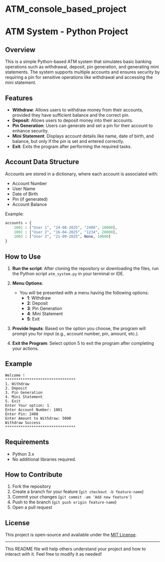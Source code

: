 # ATM_console_based_project

# ATM System - Python Project

## Overview

This is a simple Python-based ATM system that simulates basic banking operations such as withdrawal, deposit, pin generation, and generating mini statements. The system supports multiple accounts and ensures security by requiring a pin for sensitive operations like withdrawal and accessing the mini statement.

## Features

- **Withdraw**: Allows users to withdraw money from their accounts, provided they have sufficient balance and the correct pin.
- **Deposit**: Allows users to deposit money into their accounts.
- **Pin Generation**: Users can generate and set a pin for their account to enhance security.
- **Mini Statement**: Displays account details like name, date of birth, and balance, but only if the pin is set and entered correctly.
- **Exit**: Exits the program after performing the required tasks.

## Account Data Structure

Accounts are stored in a dictionary, where each account is associated with:
- Account Number
- User Name
- Date of Birth
- Pin (if generated)
- Account Balance

Example:

```python
accounts = {
    1001 : ["User 1", "24-08-2025", "2408", 10000],
    1002 : ["User 2", "16-04-2025", "1234", 20000],
    1003 : ["User 3", "21-09-2025", None, 10000]
}
```

## How to Use

1. **Run the script**: After cloning the repository or downloading the files, run the Python script `atm_system.py` in your terminal or IDE.
   
2. **Menu Options**: 
    - You will be presented with a menu having the following options:
        - **1**: Withdraw
        - **2**: Deposit
        - **3**: Pin Generation
        - **4**: Mini Statement
        - **5**: Exit
   
3. **Provide Inputs**: Based on the option you choose, the program will prompt you for input (e.g., account number, pin, amount, etc.).

4. **Exit the Program**: Select option 5 to exit the program after completing your actions.

## Example

```plaintext
Welcome !
********************************
1. Withdraw
2. Deposit
3. Pin Generation
4. Mini Statement
5. Exit
Enter Your option: 1
Enter Account Number: 1001
Enter Pin: 2408
Enter Amount to Withdraw: 5000
Withdraw Success
********************************
```

## Requirements

- Python 3.x
- No additional libraries required.

## How to Contribute

1. Fork the repository
2. Create a branch for your feature (`git checkout -b feature-name`)
3. Commit your changes (`git commit -am 'Add new feature'`)
4. Push to the branch (`git push origin feature-name`)
5. Open a pull request

## License

This project is open-source and available under the [MIT License](LICENSE).

---

This README file will help others understand your project and how to interact with it. Feel free to modify it as needed!
